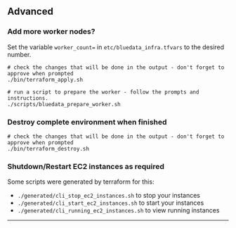 ## Advanced

### Add more worker nodes?

Set the variable `worker_count=` in `etc/bluedata_infra.tfvars` to the desired number.

```
# check the changes that will be done in the output - don't forget to approve when prompted
./bin/terraform_apply.sh

# run a script to prepare the worker - follow the prompts and instructions.
./scripts/bluedata_prepare_worker.sh
```

### Destroy complete environment when finished

```
# check the changes that will be done in the output - don't forget to approve when prompted
./bin/terraform_destroy.sh
```

### Shutdown/Restart EC2 instances as required

Some scripts were generated by terraform for this:

- `./generated/cli_stop_ec2_instances.sh` to stop your instances
- `./generated/cli_start_ec2_instances.sh` to start your instances
- `./generated/cli_running_ec2_instances.sh` to view running instances

------
